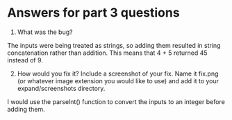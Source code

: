 # Answers for part 3 questions
1. What was the bug?

The inputs were being treated as strings, so adding them resulted in string concatenation rather than addition. This means that 4 + 5 returned 45 instead of 9.

2. How would you fix it? Include a screenshot of your fix. Name it fix.png (or whatever image extension you would like to use) and add it to your expand/screenshots directory.

I would use the parseInt() function to convert the inputs to an integer before adding them.
